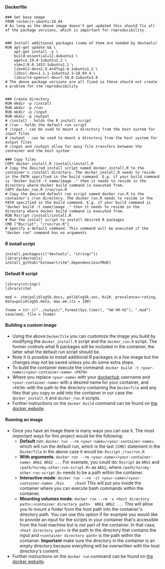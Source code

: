#### Dockerfile

```
### Get base image
FROM rocker/r-ubuntu:18.04
# As long as the above image doesn't get updated this should fix all of the package versions, which is important for reproducibility.


### Install additional packages (some of them are needed by devtools)
RUN apt-get update && \
    apt-get install -y \
    build-essential=12.4ubuntu1 \
    wget=1.19.4-1ubuntu2.2 \
    vim=2:8.0.1453-1ubuntu1.1 \
    libxml2-dev=2.9.4+dfsg1-6.1ubuntu1.2 \
    libssl-dev=1.1.1-1ubuntu2.1~18.04.4 \
    libcurl4-openssl-dev=7.58.0-2ubuntu3.8
# The above package versions are all fixed so these should not create a problem for stm reproducibility 


### Create directory      
RUN mkdir -p /install
RUN mkdir -p /run
RUN mkdir -p /input
RUN mkdir -p /output
# /install - holds the R install script
# /run - holds the default run script
# /input - can be used to mount a directory from the host system for input files
# /output - can be used to mount a directory from the host system for output files
# /input and /output allow for easy file transfers between the container and the host system

### Copy files
COPY docker_install.R /install/install.R
# Copy the desired install script named docker_install.R to the container's /install directory. The docker_install.R needs to reside in the PATH specified in the build command. E.g. if your build command is "docker build -t name/image ." then it needs to reside in the directory where docker build command is executed from.
COPY docker_run.R /run/run.R
# Copy the desired default run script named docker_run.R to the container's /run directory. The docker_run.R needs to reside in the PATH specified in the build command. E.g. if your build command is "docker build -t name/image ." then it needs to reside in the directory where docker build command is executed from.
RUN Rscript /install/install.R
# Run the install script to install desired R packages
CMD ["Rscript", "/run/run.R"]
# Specify a default command. This command will be executed if the "docker run" command has no arguments
```
#### R install script

```
install.packages(c("devtools", "stringr"))
library(devtools)
install_github("bstewart/stm",dependencies=TRUE)
``` 

#### Default R script

```
library(stringr)
library(stm)

mod <- stm(poliblog5k.docs, poliblog5k.voc, K=10, prevalence=~rating, data=poliblog5k.meta, max.em.its = 100)

fname = str_c("../output/",format(Sys.time(), "%H-%M-%S"), ".mod")
save(mod, file = fname)
```

#### Building a custom image
- Using the above `Dockerfile` you can customize the image you build by modifying the `docker_install.R` script and the `docker_run.R` script. The former controls what R packages will be included in the container, the latter what the default run script should be.
- Note it is possible to install additional R packages in a live image but the changes may not be saved unless you do some extra steps.
- To build the container execute the command: `docker build -t <your-name>/<your-container-name> <PATH>`
- Where you replace `<your-name>` with your [dockerhub](https://hub.docker.com/) username and `<your-container-name>` with a desired name for your container, and `<PATH>` with the path to the directory containing the `Dockerfile` and any files that you copy or add into the container in our case the `docker_install.R` and `docker_run.R` scripts.
- Further instructions on the `docker build` command can be found on [the docker website](https://docs.docker.com/engine/reference/commandline/build/).

#### Running an image
- Once you have an image there is many ways you can use it. The most important ways for this project would be the following:
    - **Default** run: `docker run --rm <your-name>/<your-container-name>`, which will run the default run, which is the last `[CMD]` statement in the `Dockerfile` in the above case it would be: `Rscript /run/run.R`
    - **With arguments**:  `docker run --rm <your-name>/<your-container-name> ARG1 ARG2 ...` For example, you could do: `Rscript` as `ARG1` and `/path/to/<my-other-run-script.R>` as `ARG2`, where `/path/to/<my-other-run-script.R>` needs to be a path within the container.
    - **Interactive mode**: `docker run --rm -it <your-name>/<your-container-name> /bin     /bash` This will put you inside the container where you can execute bash commands within the container.
    - **Mounting volumes mode**: `docker run --rm -v <host directory path>:<container directory path>  ARG1 ARG2 ...` This will allow you to mount a folder from the host path into the container's directory path. You can use this option if for example you would like to provide an input for the scripts in your container that's accessible from the host machine but is not part of the container. In that case, `<host directory paht>` is the path to the directory that contains the input and `<container directory path>` is the path within the container. **Important** make sure the directory in the container is an empty directory because everything will be overwritten with the host directory's content.
- Further instructions on the `docker run` command can be found on [the docker website](https://docs.docker.com/engine/reference/run/).
